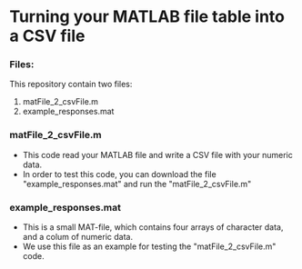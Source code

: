 # Turning your MATLAB file table into a CSV file


### Files:
This repository contain two files:
1) matFile_2_csvFile.m
2) example_responses.mat

### matFile_2_csvFile.m
* This code read your MATLAB file and write a CSV file with your numeric data. 
* In order to test this code, you can download the file "example_responses.mat" and run the "matFile_2_csvFile.m"

### example_responses.mat
* This is a small MAT-file, which contains four arrays of character data, and a colum of numeric data. 
* We use this file as an example for testing the "matFile_2_csvFile.m" code.



